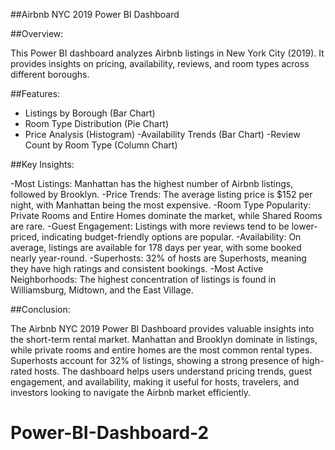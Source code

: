 ##Airbnb NYC 2019 Power BI Dashboard


##Overview:

This Power BI dashboard analyzes Airbnb listings in New York City (2019). It provides insights on pricing, availability, reviews, and room types across different boroughs.

##Features:

- Listings by Borough (Bar Chart)
- Room Type Distribution (Pie Chart)
- Price Analysis (Histogram)
-Availability Trends (Bar Chart)
-Review Count by Room Type (Column Chart)

 ##Key Insights:
 
-Most Listings: Manhattan has the highest number of Airbnb listings, followed by Brooklyn.
-Price Trends: The average listing price is $152 per night, with Manhattan being the most expensive.
-Room Type Popularity: Private Rooms and Entire Homes dominate the market, while Shared Rooms are rare.
-Guest Engagement: Listings with more reviews tend to be lower-priced, indicating budget-friendly options are popular.
-Availability: On average, listings are available for 178 days per year, with some booked nearly year-round.
-Superhosts: 32% of hosts are Superhosts, meaning they have high ratings and consistent bookings.
-Most Active Neighborhoods: The highest concentration of listings is found in Williamsburg, Midtown, and the East Village.

##Conclusion:

The Airbnb NYC 2019 Power BI Dashboard provides valuable insights into the short-term rental market. Manhattan and Brooklyn dominate in listings, while private rooms and entire homes are the most common rental types. Superhosts account for 32% of listings, showing a strong presence of high-rated hosts. The dashboard helps users understand pricing trends, guest engagement, and availability, making it useful for hosts, travelers, and investors looking to navigate the Airbnb market efficiently.

# Power-BI-Dashboard-2
